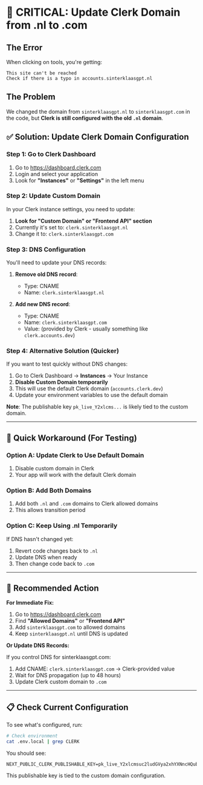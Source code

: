 # 🔴 CRITICAL: Update Clerk Domain from .nl to .com

## The Error

When clicking on tools, you're getting:
```
This site can't be reached
Check if there is a typo in accounts.sinterklaasgpt.nl
```

## The Problem

We changed the domain from `sinterklaasgpt.nl` to `sinterklaasgpt.com` in the code, but **Clerk is still configured with the old `.nl` domain**.

## ✅ Solution: Update Clerk Domain Configuration

### Step 1: Go to Clerk Dashboard

1. Go to https://dashboard.clerk.com
2. Login and select your application
3. Look for **"Instances"** or **"Settings"** in the left menu

### Step 2: Update Custom Domain

In your Clerk instance settings, you need to update:

1. **Look for "Custom Domain" or "Frontend API" section**
2. Currently it's set to: `clerk.sinterklaasgpt.nl`
3. Change it to: `clerk.sinterklaasgpt.com`

### Step 3: DNS Configuration

You'll need to update your DNS records:

1. **Remove old DNS record**:
   - Type: CNAME
   - Name: `clerk.sinterklaasgpt.nl`
   
2. **Add new DNS record**:
   - Type: CNAME  
   - Name: `clerk.sinterklaasgpt.com`
   - Value: (provided by Clerk - usually something like `clerk.accounts.dev`)

### Step 4: Alternative Solution (Quicker)

If you want to test quickly without DNS changes:

1. Go to Clerk Dashboard → **Instances** → Your Instance
2. **Disable Custom Domain temporarily**
3. This will use the default Clerk domain (`accounts.clerk.dev`)
4. Update your environment variables to use the default domain

**Note**: The publishable key `pk_live_Y2xlcms...` is likely tied to the custom domain.

---

## 🔧 Quick Workaround (For Testing)

### Option A: Update Clerk to Use Default Domain

1. Disable custom domain in Clerk
2. Your app will work with the default Clerk domain

### Option B: Add Both Domains

1. Add both `.nl` and `.com` domains to Clerk allowed domains
2. This allows transition period

### Option C: Keep Using .nl Temporarily

If DNS hasn't changed yet:
1. Revert code changes back to `.nl`
2. Update DNS when ready
3. Then change code back to `.com`

---

## 🎯 Recommended Action

**For Immediate Fix:**

1. Go to https://dashboard.clerk.com
2. Find **"Allowed Domains"** or **"Frontend API"**
3. Add `sinterklaasgpt.com` to allowed domains
4. Keep `sinterklaasgpt.nl` until DNS is updated

**Or Update DNS Records:**

If you control DNS for sinterklaasgpt.com:

1. Add CNAME: `clerk.sinterklaasgpt.com` → Clerk-provided value
2. Wait for DNS propagation (up to 48 hours)
3. Update Clerk custom domain to `.com`

---

## 📋 Check Current Configuration

To see what's configured, run:

```bash
# Check environment
cat .env.local | grep CLERK
```

You should see:
```
NEXT_PUBLIC_CLERK_PUBLISHABLE_KEY=pk_live_Y2xlcmsuc2ludGVya2xhYXNncHQubmwk
```

This publishable key is tied to the custom domain configuration.

